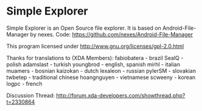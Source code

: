Simple Explorer
===========

Simple Explorer is an Open Source file explorer. It is based on Android-File-Manager by nexes. 
Code: https://github.com/nexes/Android-File-Manager

This program licensed under http://www.gnu.org/licenses/gpl-2.0.html


Thanks for translations to (XDA Members):
fabiobatera - brazil
SealQ - polish
adamslast - turkish
youngbrod - english, spanish
mirhl - italian
muamers - bosnian
kaizokan - dutch
lexaleon - russian
pylerSM - slovakian
twbetep - traditional chinese
hoangnguyen - vietnamese
scweeny - korean
logpc - french

Discussion Thread: http://forum.xda-developers.com/showthread.php?t=2330864
